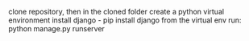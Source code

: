 clone repository, then in the cloned folder create a python virtual environment
install django - pip install django
from the virtual env run: python manage.py runserver
